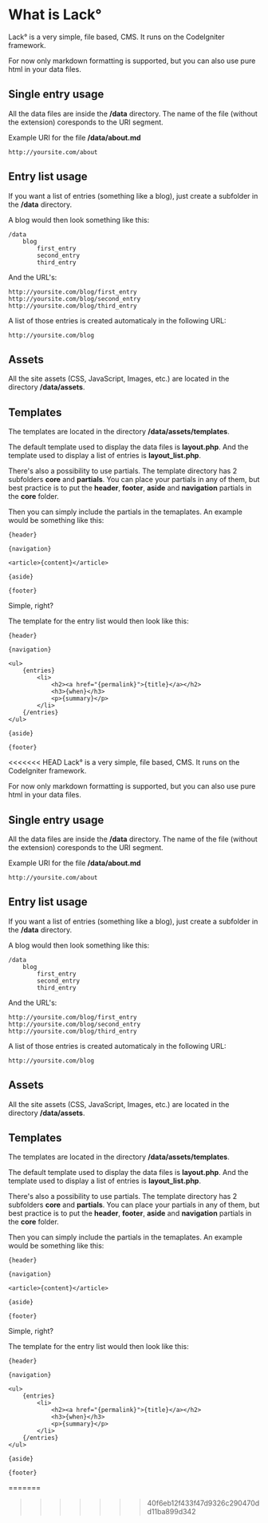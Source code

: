 # What is Lack&deg;

Lack&deg; is a very simple, file based, CMS. It runs on the CodeIgniter framework.

For now only markdown formatting is supported, but you can also use pure html in your data files.



## Single entry usage

All the data files are inside the **/data** directory. The name of the file (without the extension) coresponds to the URI segment.

Example URI for the file **/data/about.md**

	http://yoursite.com/about



## Entry list usage

If you want a list of entries (something like a blog), just create a subfolder in the **/data** directory.

A blog would then look something like this:

	/data
		blog
			first_entry
			second_entry
			third_entry

And the URL's:

	http://yoursite.com/blog/first_entry
	http://yoursite.com/blog/second_entry
	http://yoursite.com/blog/third_entry

A list of those entries is created automaticaly in the following URL:
	
	http://yoursite.com/blog



## Assets

All the site assets (CSS, JavaScript, Images, etc.) are located in the directory **/data/assets**.



## Templates

The templates are located in the directory **/data/assets/templates**.

The default template used to display the data files is **layout.php**. And the template used to display a list of entries is **layout_list.php**.

There's also a possibility to use partials. The template directory has 2 subfolders **core** and **partials**. 
You can place your partials in any of them, but best practice is to put the **header**, **footer**, **aside** and **navigation** partials in the **core** folder.

Then you can simply include the partials in the temaplates. An example would be something like this:

	{header}
	
	{navigation}
	
	<article>{content}</article>
	
	{aside}
	
	{footer}

Simple, right?

The template for the entry list would then look like this:

	{header}
	
	{navigation}
	
	<ul>
		{entries}
			<li>
				<h2><a href="{permalink}">{title}</a></h2>
				<h3>{when}</h3>
				<p>{summary}</p>
			</li>
		{/entries}
	</ul>
	
	{aside}
	
	{footer}



<<<<<<< HEAD
Lack&deg; is a very simple, file based, CMS. It runs on the CodeIgniter framework.

For now only markdown formatting is supported, but you can also use pure html in your data files.



## Single entry usage

All the data files are inside the **/data** directory. The name of the file (without the extension) coresponds to the URI segment.

Example URI for the file **/data/about.md**

	http://yoursite.com/about



## Entry list usage

If you want a list of entries (something like a blog), just create a subfolder in the **/data** directory.

A blog would then look something like this:

	/data
		blog
			first_entry
			second_entry
			third_entry

And the URL's:

	http://yoursite.com/blog/first_entry
	http://yoursite.com/blog/second_entry
	http://yoursite.com/blog/third_entry

A list of those entries is created automaticaly in the following URL:
	
	http://yoursite.com/blog



## Assets

All the site assets (CSS, JavaScript, Images, etc.) are located in the directory **/data/assets**.



## Templates

The templates are located in the directory **/data/assets/templates**.

The default template used to display the data files is **layout.php**. And the template used to display a list of entries is **layout_list.php**.

There's also a possibility to use partials. The template directory has 2 subfolders **core** and **partials**. 
You can place your partials in any of them, but best practice is to put the **header**, **footer**, **aside** and **navigation** partials in the **core** folder.

Then you can simply include the partials in the temaplates. An example would be something like this:

	{header}
	
	{navigation}
	
	<article>{content}</article>
	
	{aside}
	
	{footer}

Simple, right?

The template for the entry list would then look like this:

	{header}
	
	{navigation}
	
	<ul>
		{entries}
			<li>
				<h2><a href="{permalink}">{title}</a></h2>
				<h3>{when}</h3>
				<p>{summary}</p>
			</li>
		{/entries}
	</ul>
	
	{aside}
	
	{footer}



=======
>>>>>>> 40f6eb12f433f47d9326c290470dd11ba899d342
